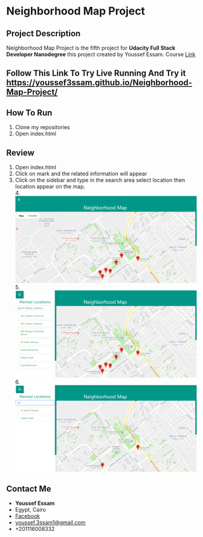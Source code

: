 # Neighborhood Map Project



## Project Description

Neighborhood Map Project is the fifth project for **Udacity Full Stack Developer Nanodegree** this project created by Youssef Essam.
Course <a href="https://eg.udacity.com/course/full-stack-web-developer-nanodegree--nd004">Link</a>

## Follow This Link To Try Live Running And Try it <a href="https://youssef3ssam.github.io/Neighborhood-Map-Project/" target="_blank" >https://youssef3ssam.github.io/Neighborhood-Map-Project/</a>
## How To Run
1. Clone my repositories
2. Open index.html

## Review
1. Open index.html
2. Click on mark and the related information will appear
3. Click on the sidebar and type in the search area select location then location appear on the map. <br>
4.![4](https://github.com/YouSsef3Ssam/Neighborhood-Map-Project/blob/master/review/1.PNG)
5.![5](https://github.com/YouSsef3Ssam/Neighborhood-Map-Project/blob/master/review/2.PNG)
6.![6](https://github.com/YouSsef3Ssam/Neighborhood-Map-Project/blob/master/review/3.PNG)
## Contact Me

* **Youssef Essam**
* Egypt, Cairo
* <a href ="https://www.facebook.com/yossef.essam.1213">Facebook</a>
* youssef.3ssam1@gmail.com
* +201116008332
